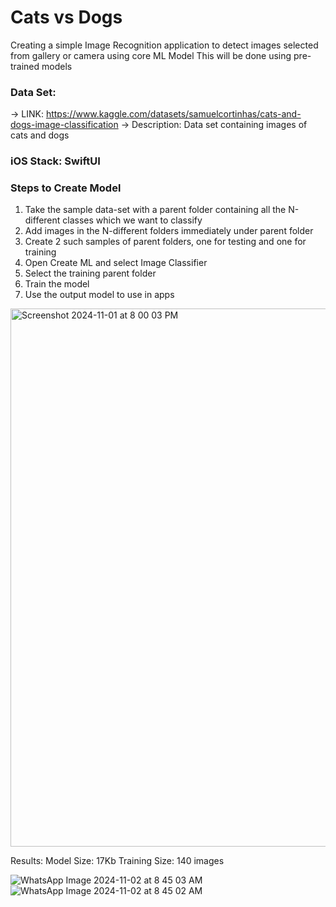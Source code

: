 # Cats vs Dogs
Creating a simple Image Recognition application to detect images selected from gallery or camera using core ML Model
This will be done using pre-trained models


### Data Set: 
-> LINK:        https://www.kaggle.com/datasets/samuelcortinhas/cats-and-dogs-image-classification
-> Description: Data set containing images of cats and dogs


### iOS Stack: **SwiftUI**

### Steps to Create Model
1. Take the sample data-set with a parent folder containing all the N-different classes which we want to classify
2. Add images in the N-different folders immediately under parent folder
3. Create 2 such samples of parent folders, one for testing and one for training
4. Open Create ML and select Image Classifier
5. Select the training parent folder
6. Train the model
7. Use the output model to use in apps

<img width="861" alt="Screenshot 2024-11-01 at 8 00 03 PM" src="https://github.com/user-attachments/assets/fd7495db-8773-4518-8760-27c1ee6548f7">


Results:
Model Size: 17Kb 
Training Size: 140 images

![WhatsApp Image 2024-11-02 at 8 45 03 AM](https://github.com/user-attachments/assets/6633add9-b121-40fb-aa65-fd8150de52e6)
![WhatsApp Image 2024-11-02 at 8 45 02 AM](https://github.com/user-attachments/assets/d6371216-307d-4058-9a13-bd0e6c082d31)


